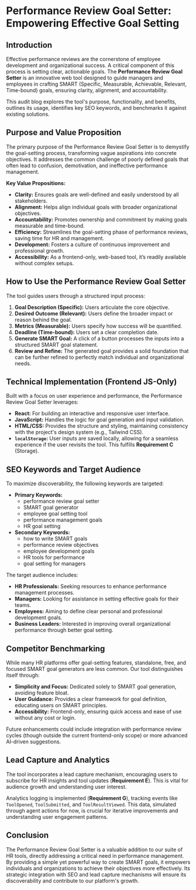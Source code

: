 
# Performance Review Goal Setter: Empowering Effective Goal Setting

## Introduction

Effective performance reviews are the cornerstone of employee development and organizational success. A critical component of this process is setting clear, actionable goals. The **Performance Review Goal Setter** is an innovative web tool designed to guide managers and employees in crafting SMART (Specific, Measurable, Achievable, Relevant, Time-bound) goals, ensuring clarity, alignment, and accountability.

This audit blog explores the tool's purpose, functionality, and benefits, outlines its usage, identifies key SEO keywords, and benchmarks it against existing solutions.

## Purpose and Value Proposition

The primary purpose of the Performance Review Goal Setter is to demystify the goal-setting process, transforming vague aspirations into concrete objectives. It addresses the common challenge of poorly defined goals that often lead to confusion, demotivation, and ineffective performance management.

**Key Value Propositions:**

*   **Clarity:** Ensures goals are well-defined and easily understood by all stakeholders.
*   **Alignment:** Helps align individual goals with broader organizational objectives.
*   **Accountability:** Promotes ownership and commitment by making goals measurable and time-bound.
*   **Efficiency:** Streamlines the goal-setting phase of performance reviews, saving time for HR and management.
*   **Development:** Fosters a culture of continuous improvement and professional growth.
*   **Accessibility:** As a frontend-only, web-based tool, it’s readily available without complex setups.

## How to Use the Performance Review Goal Setter

The tool guides users through a structured input process:

1.  **Goal Description (Specific):** Users articulate the core objective.
2.  **Desired Outcome (Relevant):** Users define the broader impact or reason behind the goal.
3.  **Metrics (Measurable):** Users specify how success will be quantified.
4.  **Deadline (Time-bound):** Users set a clear completion date.
5.  **Generate SMART Goal:** A click of a button processes the inputs into a structured SMART goal statement.
6.  **Review and Refine:** The generated goal provides a solid foundation that can be further refined to perfectly match individual and organizational needs.

## Technical Implementation (Frontend JS-Only)

Built with a focus on user experience and performance, the Performance Review Goal Setter leverages:

*   **React:** For building an interactive and responsive user interface.
*   **JavaScript:** Handles the logic for goal generation and input validation.
*   **HTML/CSS:** Provides the structure and styling, maintaining consistency with the project's design system (e.g., Tailwind CSS).
*   **`localStorage`:** User inputs are saved locally, allowing for a seamless experience if the user revisits the tool. This fulfills **Requirement C** (Storage).

## SEO Keywords and Target Audience

To maximize discoverability, the following keywords are targeted:

*   **Primary Keywords:**
    *   performance review goal setter
    *   SMART goal generator
    *   employee goal setting tool
    *   performance management goals
    *   HR goal setting
*   **Secondary Keywords:**
    *   how to write SMART goals
    *   performance review objectives
    *   employee development goals
    *   HR tools for performance
    *   goal setting for managers

The target audience includes:

*   **HR Professionals:** Seeking resources to enhance performance management processes.
*   **Managers:** Looking for assistance in setting effective goals for their teams.
*   **Employees:** Aiming to define clear personal and professional development goals.
*   **Business Leaders:** Interested in improving overall organizational performance through better goal setting.

## Competitor Benchmarking

While many HR platforms offer goal-setting features, standalone, free, and focused SMART goal generators are less common. Our tool distinguishes itself through:

*   **Simplicity and Focus:** Dedicated solely to SMART goal generation, avoiding feature bloat.
*   **User Guidance:** Provides a clear framework for goal definition, educating users on SMART principles.
*   **Accessibility:** Frontend-only, ensuring quick access and ease of use without any cost or login.

Future enhancements could include integration with performance review cycles (though outside the current frontend-only scope) or more advanced AI-driven suggestions.

## Lead Capture and Analytics

The tool incorporates a lead capture mechanism, encouraging users to subscribe for HR insights and tool updates (**Requirement E**). This is vital for audience growth and understanding user interest.

Analytics logging is implemented (**Requirement G**), tracking events like `ToolOpened`, `ToolSubmitted`, and `ToolResultViewed`. This data, simulated through agent actions for now, is crucial for iterative improvements and understanding user engagement patterns.

## Conclusion

The Performance Review Goal Setter is a valuable addition to our suite of HR tools, directly addressing a critical need in performance management. By providing a simple yet powerful way to create SMART goals, it empowers individuals and organizations to achieve their objectives more effectively. Its strategic integration with SEO and lead capture mechanisms will ensure its discoverability and contribute to our platform's growth.
